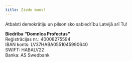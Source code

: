 ```yaml
---
title: Ziedo mums!
---
```


Atbalsti demokrātiju un pilsonisko sabiedrību Latvijā arī Tu!

**Biedrība “Domnīca Profectus”**  
Reģistrācijas nr.: 40008275594  
IBAN konts: LV37HABA0551045990640  
SWIFT: HABALV22  
Banka: AS Swedbank
